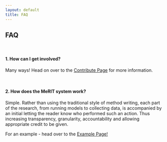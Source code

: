 ```yaml
---
layout: default
title: FAQ
---
```



<h2>FAQ</h2>

<br>

<h4> 1. How can I get involved? </h4>

Many ways! Head on over to the [Contribute Page](https://eivimeycook.github.io/MeRIT/Contribute.html) for more information.

<br>

<h4> 2. How does the MeRIT system work? </h4>

Simple. Rather than using the traditional style of method writing, each part of the research, from running models to collecting data, is accompanied by an initial letting the reader know who performed such an action. Thus increasing transparency, granularity, accountability and allowing appropriate credit to be given.

For an example - head over to the [Example Page!](https://eivimeycook.github.io/MeRIT/Community_Examples.html)

<br>

